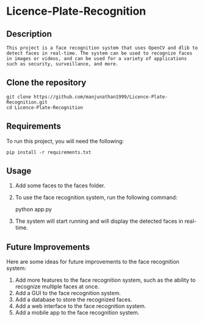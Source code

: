 # Licence-Plate-Recognition

## Description
    This project is a face recognition system that uses OpenCV and dlib to detect faces in real-time. The system can be used to recognize faces in images or videos, and can be used for a variety of applications such as security, surveillance, and more.

## Clone the repository
    git clone https://github.com/manjunathan1999/Licence-Plate-Recognition.git
    cd Licence-Plate-Recognition

## Requirements
To run this project, you will need the following:

    pip install -r requirements.txt

## Usage
1. Add some faces to the faces folder.
2. To use the face recognition system, run the following command:

    python app.py

3. The system will start running and will display the detected faces in real-time.


## Future Improvements
Here are some ideas for future improvements to the face recognition system:
1.  Add more features to the face recognition system, such as the ability to recognize multiple faces at once.
2.  Add a GUI to the face recognition system.
3.  Add a database to store the recognized faces.
4.  Add a web interface to the face recognition system.
5.  Add a mobile app to the face recognition system.